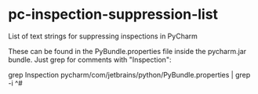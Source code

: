 # pc-inspection-suppression-list
List of text strings for suppressing inspections in PyCharm

These can be found in the PyBundle.properties file inside the pycharm.jar bundle. Just grep for comments with "Inspection":

grep Inspection pycharm/com/jetbrains/python/PyBundle.properties | grep -i ^#
